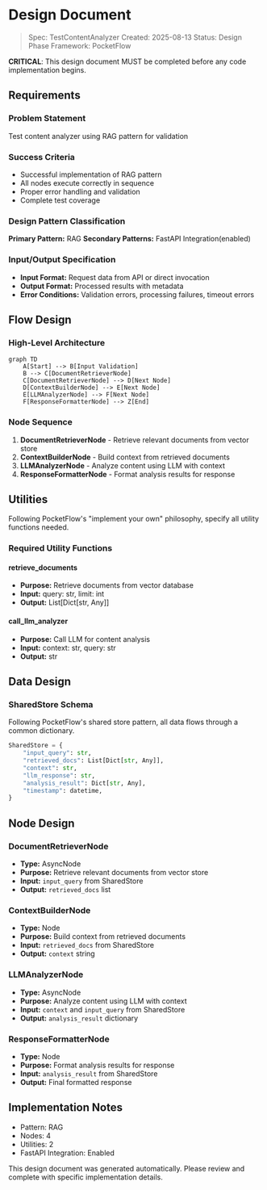 # Design Document

> Spec: TestContentAnalyzer
> Created: 2025-08-13
> Status: Design Phase
> Framework: PocketFlow

**CRITICAL**: This design document MUST be completed before any code implementation begins.

## Requirements

### Problem Statement
Test content analyzer using RAG pattern for validation

### Success Criteria
- Successful implementation of RAG pattern
- All nodes execute correctly in sequence
- Proper error handling and validation
- Complete test coverage

### Design Pattern Classification
**Primary Pattern:** RAG
**Secondary Patterns:** FastAPI Integration(enabled)

### Input/Output Specification
- **Input Format:** Request data from API or direct invocation
- **Output Format:** Processed results with metadata
- **Error Conditions:** Validation errors, processing failures, timeout errors

## Flow Design

### High-Level Architecture
```mermaid
graph TD
    A[Start] --> B[Input Validation]
    B --> C[DocumentRetrieverNode]
    C[DocumentRetrieverNode] --> D[Next Node]
    D[ContextBuilderNode] --> E[Next Node]
    E[LLMAnalyzerNode] --> F[Next Node]
    F[ResponseFormatterNode] --> Z[End]
```

### Node Sequence
1. **DocumentRetrieverNode** - Retrieve relevant documents from vector store
2. **ContextBuilderNode** - Build context from retrieved documents
3. **LLMAnalyzerNode** - Analyze content using LLM with context
4. **ResponseFormatterNode** - Format analysis results for response

## Utilities

Following PocketFlow's "implement your own" philosophy, specify all utility functions needed.

### Required Utility Functions

#### retrieve_documents
- **Purpose:** Retrieve documents from vector database
- **Input:** query: str, limit: int
- **Output:** List[Dict[str, Any]]

#### call_llm_analyzer
- **Purpose:** Call LLM for content analysis
- **Input:** context: str, query: str
- **Output:** str


## Data Design

### SharedStore Schema
Following PocketFlow's shared store pattern, all data flows through a common dictionary.

```python
SharedStore = {
    "input_query": str,
    "retrieved_docs": List[Dict[str, Any]],
    "context": str,
    "llm_response": str,
    "analysis_result": Dict[str, Any],
    "timestamp": datetime,
}
```

## Node Design

### DocumentRetrieverNode
- **Type:** AsyncNode
- **Purpose:** Retrieve relevant documents from vector store
- **Input:** `input_query` from SharedStore
- **Output:** `retrieved_docs` list

### ContextBuilderNode
- **Type:** Node
- **Purpose:** Build context from retrieved documents
- **Input:** `retrieved_docs` from SharedStore
- **Output:** `context` string

### LLMAnalyzerNode
- **Type:** AsyncNode
- **Purpose:** Analyze content using LLM with context
- **Input:** `context` and `input_query` from SharedStore
- **Output:** `analysis_result` dictionary

### ResponseFormatterNode
- **Type:** Node
- **Purpose:** Format analysis results for response
- **Input:** `analysis_result` from SharedStore
- **Output:** Final formatted response

## Implementation Notes

- Pattern: RAG
- Nodes: 4
- Utilities: 2
- FastAPI Integration: Enabled

This design document was generated automatically. Please review and complete with specific implementation details.